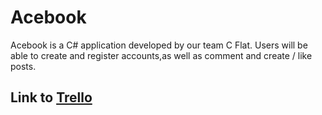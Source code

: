 # Acebook
Acebook is a C# application developed by our team C Flat. Users will be able to create and register accounts,as well as comment and create / like posts.

## Link to [Trello](https://trello.com/b/a3zYwqqV/c-flat-project)
